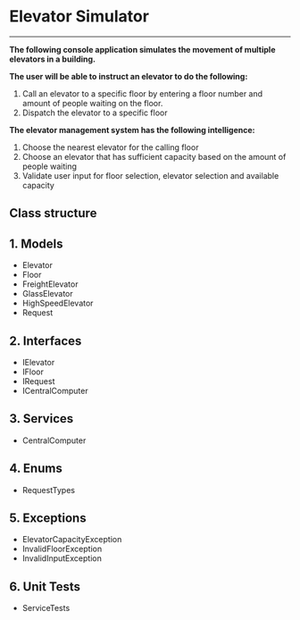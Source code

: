 # Elevator Simulator

***

**The following console application simulates the movement of multiple elevators in a building.**

**The user will be able to instruct an elevator to do the following:**

1. Call an elevator to a specific floor by entering a floor number and amount of people waiting on the floor.
2. Dispatch the elevator to a specific floor

**The elevator management system has the following intelligence:**

1. Choose the nearest elevator for the calling floor
2. Choose an elevator that has sufficient capacity based on the amount of people waiting
3. Validate user input for floor selection, elevator selection and available capacity

## Class structure

## 1. Models

* Elevator
* Floor
* FreightElevator
* GlassElevator
* HighSpeedElevator
* Request

## 2. Interfaces

* IElevator
* IFloor
* IRequest
* ICentralComputer

## 3. Services

* CentralComputer

## 4. Enums

* RequestTypes

## 5. Exceptions

* ElevatorCapacityException
* InvalidFloorException
* InvalidInputException

## 6. Unit Tests

* ServiceTests